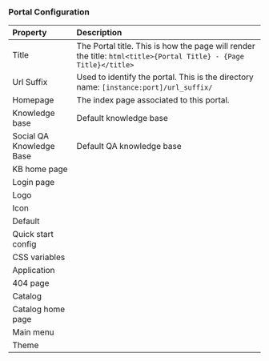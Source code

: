 ### Portal Configuration

| Property | Description |
| :------ | :----------- |
| Title   | The Portal title. This is how the page will render the title: `html<title>{Portal Title} - {Page Title}</title>` |
| Url Suffix | Used to identify the portal. This is the directory name: `[instance:port]/url_suffix/` |
| Homepage    | The index page associated to this portal. |
| Knowledge base | Default knowledge base |
| Social QA Knowledge Base| Default QA knowledge base |
| KB home page | |
| Login page| |
| Logo | |
| Icon| |
| Default | |
| Quick start config | |
| CSS variables | |
| Application| |
| 404 page| |
| Catalog| |
| Catalog home page | |
| Main menu | |
| Theme| |
